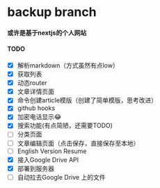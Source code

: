 # backup branch

#### 或许是基于nextjs的个人网站

#### TODO
- [x] 解析markdown（方式虽然有点low）
- [x] 获取列表
- [x] 动态router
- [x] 文章详情页面
- [x] 命令创建article模版（创建了简单模版，思考改进）
- [x] github hooks
- [x] 加密电话显示😂
- [x] 搜索功能(有点简陋，还需要TODO)
- [ ] 分类页面
- [ ] 文章编辑页面（点击保存，直接保存至本地）
- [ ] English Version Resume
- [x] 接入Google Drive API
- [x] 部署到服务器
- [ ] 自动拉去Google Drive 上的文件
